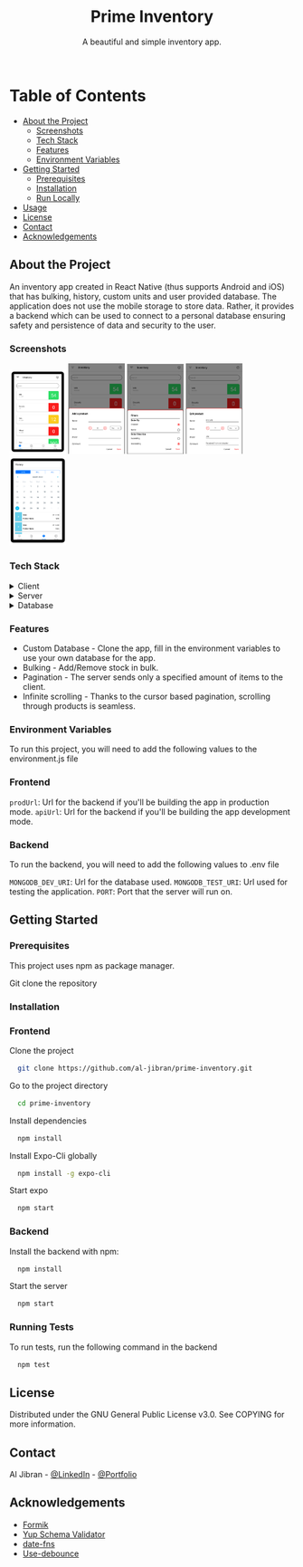 <div align="center">
  <h1>Prime Inventory</h1>
  <p>
    A beautiful and simple inventory app.
  </p>
</div>

<br />

<!-- Table of Contents -->

# Table of Contents

- [About the Project](#about-the-project)
  - [Screenshots](#screenshots)
  - [Tech Stack](#tech-stack)
  - [Features](#features)
  - [Environment Variables](#environment-variables)
- [Getting Started](#getting-started)
  - [Prerequisites](#prerequisites)
  - [Installation](#installation)
  - [Run Locally](#run-locally)
- [Usage](#usage)
- [License](#license)
- [Contact](#contact)
- [Acknowledgements](#acknowledgements)

<!-- About the Project -->

## About the Project

An inventory app created in React Native (thus supports Android and iOS) that has bulking, history, custom units and user provided database. The application does not use the mobile storage to store data. Rather, it provides a backend which can be used to connect to a personal database ensuring safety and persistence of data and security to the user.

<!-- Screenshots -->

### Screenshots

<div>
  <img src="/brand/screenshots/homepage.png" alt="home page" width=100/>
  <img src="/brand/screenshots/add-product.png" alt="add product modal" width=100 />
  <img src="/brand/screenshots/filters.png" alt="filter modal" width=100/>
  <img src="/brand/screenshots/edit-product.png" alt="edit product modal " width=100/>
  <img src="/brand/screenshots/history.png" alt="history page" width=100/>
</div>

<!-- TechStack -->

### Tech Stack

<details>
  <summary>Client</summary>
  <ul>
    <li><a href="https://www.reactnative.dev/">React Native</a></li>
    <li><a href="https://expo.dev/">Expo</a></li>
    <li><a href="https://styled-components.com/">Styled Components</a></li>
    <li><a href="https://apollographql.com/docs/react">Apollo Client</a></li>
  </ul>
</details>

<details>
  <summary>Server</summary>
  <ul>
    <li><a href="https://www.apollographql.com/docs/apollo-server/">Apollo Server</a></li>
    <li><a href="https://graphql.org/">GraphQL</a></li>
    <li><a href="https://jestjs.io/">Jest</a></li>
  </ul>
</details>

<details>
<summary>Database</summary>
  <ul>
    <li><a href="https://www.mongodb.com/">MongoDB</a></li>
  </ul>
</details>

<!-- Features -->

### Features

- Custom Database - Clone the app, fill in the environment variables to use your own database for the app.
- Bulking - Add/Remove stock in bulk.
- Pagination - The server sends only a specified amount of items to the client.
- Infinite scrolling - Thanks to the cursor based pagination, scrolling through products is seamless.

<!-- Env Variables -->

### Environment Variables

To run this project, you will need to add the following values to the environment.js file

### Frontend

`prodUrl`: Url for the backend if you'll be building the app in production mode.
`apiUrl`: Url for the backend if you'll be building the app development mode.

### Backend

To run the backend, you will need to add the following values to .env file

`MONGODB_DEV_URI`: Url for the database used.
`MONGODB_TEST_URI`: Url used for testing the application.
`PORT`: Port that the server will run on.

<!-- Getting Started -->

## Getting Started

<!-- Prerequisites -->

### Prerequisites

This project uses npm as package manager.

Git clone the repository

<!-- Installation -->

### Installation

### Frontend

Clone the project

```bash
  git clone https://github.com/al-jibran/prime-inventory.git
```

Go to the project directory

```bash
  cd prime-inventory
```

Install dependencies

```bash
  npm install
```

Install Expo-Cli globally

```bash
  npm install -g expo-cli
```

Start expo

```bash
  npm start
```

### Backend

Install the backend with npm:

```bash
  npm install
```

Start the server

```bash
  npm start
```

<!-- Running Tests -->

### Running Tests

To run tests, run the following command in the backend

```bash
  npm test
```

## License

Distributed under the GNU General Public License v3.0. See COPYING for more information.

<!-- Contact -->

## Contact

Al Jibran - [@LinkedIn](https://linkedin.com/in/al-jibran) - [@Portfolio](https://al-jibran.netlify.app)

<!-- Acknowledgments -->

## Acknowledgements

- [Formik](https://formik.org/)
- [Yup Schema Validator](https://github.com/jquense/yup)
- [date-fns](https://github.com/date-fns/date-fns)
- [Use-debounce](https://github.com/xnimorz/use-debounce)
